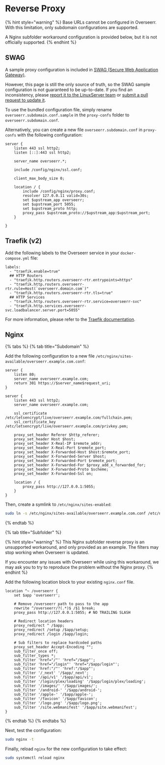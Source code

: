 # Reverse Proxy

{% hint style="warning" %}
Base URLs cannot be configured in Overseerr. With this limitation, only subdomain configurations are supported.

A Nginx subfolder workaround configuration is provided below, but it is not officially supported.
{% endhint %}

## SWAG

A sample proxy configuration is included in [SWAG (Secure Web Application Gateway)](https://github.com/linuxserver/docker-swag).

However, this page is still the only source of truth, so the SWAG sample configuration is not guaranteed to be up-to-date. If you find an inconsistency, please [report it to the LinuxServer team](https://github.com/linuxserver/reverse-proxy-confs/issues/new) or [submit a pull request to update it](https://github.com/linuxserver/reverse-proxy-confs/pulls).

To use the bundled configuration file, simply rename `overseerr.subdomain.conf.sample` in the `proxy-confs` folder to `overseerr.subdomain.conf`.

Alternatively, you can create a new file `overseerr.subdomain.conf` in `proxy-confs` with the following configuration:

```nginx
server {
    listen 443 ssl http2;
    listen [::]:443 ssl http2;

    server_name overseerr.*;

    include /config/nginx/ssl.conf;

    client_max_body_size 0;

    location / {
        include /config/nginx/proxy.conf;
        resolver 127.0.0.11 valid=30s;
        set $upstream_app overseerr;
        set $upstream_port 5055;
        set $upstream_proto http;
        proxy_pass $upstream_proto://$upstream_app:$upstream_port;
    }

}
```

## Traefik (v2)

Add the following labels to the Overseerr service in your `docker-compose.yml` file:

```text
labels:
  - "traefik.enable=true"
  ## HTTP Routers
  - "traefik.http.routers.overseerr-rtr.entrypoints=https"
  - "traefik.http.routers.overseerr-rtr.rule=Host(`overseerr.domain.com`)"
  - "traefik.http.routers.overseerr-rtr.tls=true"
  ## HTTP Services
  - "traefik.http.routers.overseerr-rtr.service=overseerr-svc"
  - "traefik.http.services.overseerr-svc.loadbalancer.server.port=5055"
```

For more information, please refer to the [Traefik documentation](https://doc.traefik.io/traefik/user-guides/docker-compose/basic-example/).

## Nginx

{% tabs %}
{% tab title="Subdomain" %}

Add the following configuration to a new file `/etc/nginx/sites-available/overseerr.example.com.conf`:

```nginx
server {
    listen 80;
    server_name overseerr.example.com;
    return 301 https://$server_name$request_uri;
}

server {
    listen 443 ssl http2;
    server_name overseerr.example.com;

    ssl_certificate /etc/letsencrypt/live/overseerr.example.com/fullchain.pem;
    ssl_certificate_key /etc/letsencrypt/live/overseerr.example.com/privkey.pem;

    proxy_set_header Referer $http_referer;
    proxy_set_header Host $host;
    proxy_set_header X-Real-IP $remote_addr;
    proxy_set_header X-Real-Port $remote_port;
    proxy_set_header X-Forwarded-Host $host:$remote_port;
    proxy_set_header X-Forwarded-Server $host;
    proxy_set_header X-Forwarded-Port $remote_port;
    proxy_set_header X-Forwarded-For $proxy_add_x_forwarded_for;
    proxy_set_header X-Forwarded-Proto $scheme;
    proxy_set_header X-Forwarded-Ssl on;

    location / {
        proxy_pass http://127.0.0.1:5055;
    }
}
```

Then, create a symlink to `/etc/nginx/sites-enabled`:

```bash
sudo ln -s /etc/nginx/sites-available/overseerr.example.com.conf /etc/nginx/sites-enabled/overseerr.example.com.conf
```

{% endtab %}

{% tab title="Subfolder" %}

{% hint style="warning" %}
This Nginx subfolder reverse proxy is an unsupported workaround, and only provided as an example. The filters may stop working when Overseerr is updated.

If you encounter any issues with Overseerr while using this workaround, we may ask you to try to reproduce the problem without the Nginx proxy.
{% endhint %}

Add the following location block to your existing `nginx.conf` file.

```nginx
location ^~ /overseerr {
    set $app 'overseerr';

    # Remove /overseerr path to pass to the app
    rewrite ^/overseerr/?(.*)$ /$1 break;
    proxy_pass http://127.0.0.1:5055; # NO TRAILING SLASH

    # Redirect location headers
    proxy_redirect ^ /$app;
    proxy_redirect /setup /$app/setup;
    proxy_redirect /login /$app/login;

    # Sub filters to replace hardcoded paths
    proxy_set_header Accept-Encoding "";
    sub_filter_once off;
    sub_filter_types *;
    sub_filter 'href="/"' 'href="/$app"';
    sub_filter 'href="/login"' 'href="/$app/login"';
    sub_filter 'href:"/"' 'href:"/$app"';
    sub_filter '/_next' '/$app/_next';
    sub_filter '/api/v1' '/$app/api/v1';
    sub_filter '/login/plex/loading' '/$app/login/plex/loading';
    sub_filter '/images/' '/$app/images/';
    sub_filter '/android-' '/$app/android-';
    sub_filter '/apple-' '/$app/apple-';
    sub_filter '/favicon' '/$app/favicon';
    sub_filter '/logo.png' '/$app/logo.png';
    sub_filter '/site.webmanifest' '/$app/site.webmanifest';
}
```

{% endtab %}
{% endtabs %}

Next, test the configuration:

```bash
sudo nginx -t
```

Finally, reload `nginx` for the new configuration to take effect:

```bash
sudo systemctl reload nginx
```
